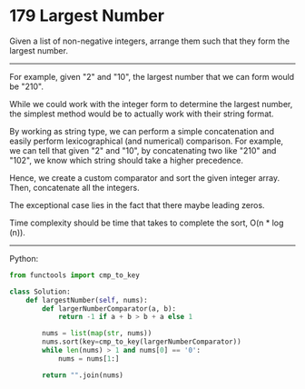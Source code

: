 179 Largest Number
==================

Given a list of non-negative integers, arrange them such that they form the
largest number.

---

For example, given "2" and "10", the largest number that we can form would be
"210".

While we could work with the integer form to determine the largest number, the
simplest method would be to actually work with their string format.

By working as string type, we can perform a simple concatenation and easily
perform lexicographical (and numerical) comparison. For example, we can tell
that given "2" and "10", by concatenating two like "210" and "102", we know
which string should take a higher precedence.

Hence, we create a custom comparator and sort the given integer array. Then,
concatenate all the integers.

The exceptional case lies in the fact that there maybe leading zeros.

Time complexity should be time that takes to complete the sort, O(n * log (n)).

---

Python:

```python
from functools import cmp_to_key

class Solution:
    def largestNumber(self, nums):
        def largerNumberComparator(a, b):
            return -1 if a + b > b + a else 1

        nums = list(map(str, nums))
        nums.sort(key=cmp_to_key(largerNumberComparator))
        while len(nums) > 1 and nums[0] == '0':
            nums = nums[1:]

        return "".join(nums)
```
